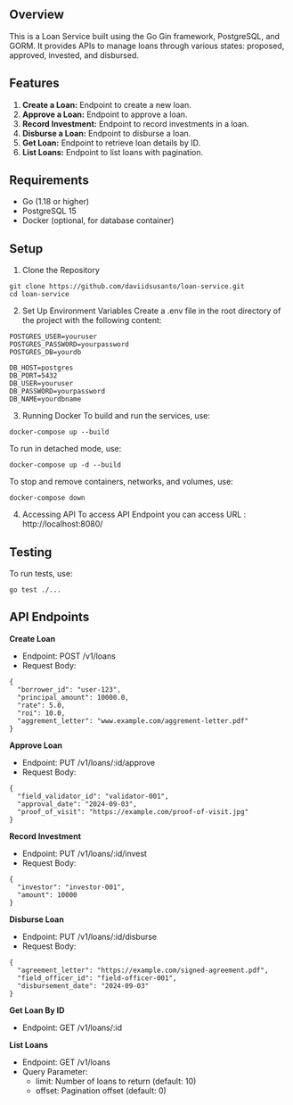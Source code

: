 ## **Overview**
This is a Loan Service built using the Go Gin framework, PostgreSQL, and GORM. It provides APIs to manage loans through various states: proposed, approved, invested, and disbursed.

## **Features**
1. **Create a Loan:** Endpoint to create a new loan.
2. **Approve a Loan:** Endpoint to approve a loan.
3. **Record Investment:** Endpoint to record investments in a loan.
4. **Disburse a Loan:** Endpoint to disburse a loan.
5. **Get Loan:** Endpoint to retrieve loan details by ID.
6. **List Loans:** Endpoint to list loans with pagination.

## **Requirements**
- Go (1.18 or higher)
- PostgreSQL 15
- Docker (optional, for database container)

## **Setup**
1. Clone the Repository
```
git clone https://github.com/daviidsusanto/loan-service.git
cd loan-service
```
2. Set Up Environment Variables
Create a .env file in the root directory of the project with the following content:
```
POSTGRES_USER=youruser
POSTGRES_PASSWORD=yourpassword
POSTGRES_DB=yourdb

DB_HOST=postgres
DB_PORT=5432
DB_USER=youruser
DB_PASSWORD=yourpassword
DB_NAME=yourdbname
```
3. Running Docker
To build and run the services, use:
```
docker-compose up --build
```
To run in detached mode, use:
```
docker-compose up -d --build
```
To stop and remove containers, networks, and volumes, use:
```
docker-compose down
```
4. Accessing API
To access API Endpoint you can access URL : http://localhost:8080/

## **Testing**
To run tests, use:
```
go test ./...
```

## **API Endpoints**
**Create Loan**
- Endpoint: POST /v1/loans
- Request Body:
```
{
  "borrower_id": "user-123",
  "principal_amount": 10000.0,
  "rate": 5.0,
  "roi": 10.0,
  "aggrement_letter": "www.example.com/aggrement-letter.pdf"
}
```
**Approve Loan**
- Endpoint: PUT /v1/loans/:id/approve
- Request Body:
```
{
  "field_validator_id": "validator-001",
  "approval_date": "2024-09-03",
  "proof_of_visit": "https://example.com/proof-of-visit.jpg"
}
```
**Record Investment**
- Endpoint: PUT /v1/loans/:id/invest
- Request Body:
```
{
  "investor": "investor-001",
  "amount": 10000
}
```
**Disburse Loan**
- Endpoint: PUT /v1/loans/:id/disburse
- Request Body:
```
{
  "agreement_letter": "https://example.com/signed-agreement.pdf",
  "field_officer_id": "field-officer-001",
  "disbursement_date": "2024-09-03"
}
```
**Get Loan By ID**
- Endpoint: GET /v1/loans/:id

**List Loans**
- Endpoint: GET /v1/loans
- Query Parameter:
    * limit: Number of loans to return (default: 10)
    * offset: Pagination offset (default: 0)